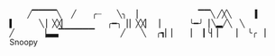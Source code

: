  
 ╱▔▔▔▔╲
 ╱  ╭┈  ╲╮
 ▏       ▔▔╲
╱╳╲   ▍ ▍   ╲
▏╳╳▏     ╭━╮▕
▏╳╳▏ ▏   ╰━╯▕
╲▂╱╲ ╲      ╱
   ▕▃▃▔▔▔▔▔▔
   ╱  ╲
 ╭┓▏▏ ▕
 ┃╰▏▏ ▕
 ╰╭ ▏ Snoopy

